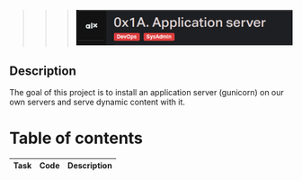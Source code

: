 >>> ![ssh](./assets/Screenshot%20from%202023-10-18%2002-09-03.png)

## Description

The goal of this project is to install an application server (gunicorn) on our own servers and serve dynamic content with it.

# Table of contents

Task  | Code | Description
----- | ------ | -----------
